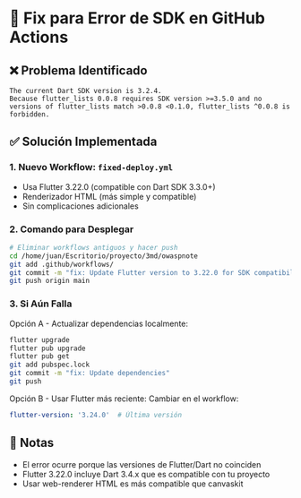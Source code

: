 # 🔧 Fix para Error de SDK en GitHub Actions

## ❌ Problema Identificado
```
The current Dart SDK version is 3.2.4.
Because flutter_lists 0.0.8 requires SDK version >=3.5.0 and no versions of flutter_lists match >0.0.8 <0.1.0, flutter_lists ^0.0.8 is forbidden.
```

## ✅ Solución Implementada

### 1. Nuevo Workflow: `fixed-deploy.yml`
- Usa Flutter 3.22.0 (compatible con Dart SDK 3.3.0+)
- Renderizador HTML (más simple y compatible)
- Sin complicaciones adicionales

### 2. Comando para Desplegar

```bash
# Eliminar workflows antiguos y hacer push
cd /home/juan/Escritorio/proyecto/3md/owaspnote
git add .github/workflows/
git commit -m "fix: Update Flutter version to 3.22.0 for SDK compatibility"
git push origin main
```

### 3. Si Aún Falla

Opción A - Actualizar dependencias localmente:
```bash
flutter upgrade
flutter pub upgrade
flutter pub get
git add pubspec.lock
git commit -m "fix: Update dependencies"
git push
```

Opción B - Usar Flutter más reciente:
Cambiar en el workflow:
```yaml
flutter-version: '3.24.0'  # Última versión
```

## 📝 Notas
- El error ocurre porque las versiones de Flutter/Dart no coinciden
- Flutter 3.22.0 incluye Dart 3.4.x que es compatible con tu proyecto
- Usar web-renderer HTML es más compatible que canvaskit